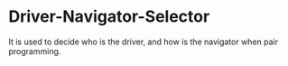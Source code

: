 Driver-Navigator-Selector
=========================

It is used to decide who is the driver, and how is the navigator when pair programming.
